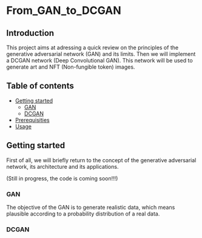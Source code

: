 # From_GAN_to_DCGAN

## Introduction
This project aims at adressing a quick review on the principles of the generative adversarial network (GAN)  and its limits. Then we will implement a DCGAN network (Deep Convolutional GAN). This network will be used to generate art and NFT (Non-fungible token) images.

## Table of contents
* [Getting started](#getting-started)
    * [GAN](#generative-adversarial-network)
    * [DCGAN](#Deep-Convolutional-GAN)
* [Prerequisities](#Prerequisities)
* [Usage](#usage)


## Getting started
First of all, we will briefly return to the concept of the generative adversarial network, its architecture and its applications.

(Still in progress, the code is coming soon!!!)

### GAN 
The objective of the GAN is to generate realistic data, which means plausible according to a probability
distribution of a real data.


### DCGAN
